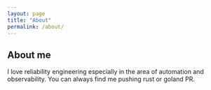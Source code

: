 ```yaml
---
layout: page
title: "About"
permalink: /about/
---
```



## About me

I love reliability engineering especially in the area of automation and observability. You can always find me pushing rust or goland PR. 

